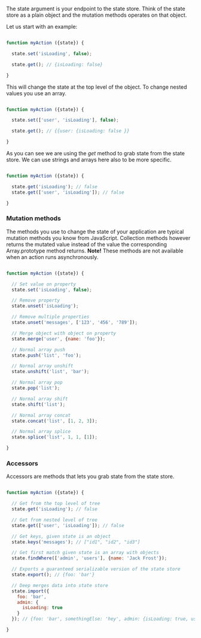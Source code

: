 The state argument is your endpoint to the state store. Think of the state store as a plain
object and the mutation methods operates on that object.

Let us start with an example:

```javascript

function myAction ({state}) {

  state.set('isLoading', false);

  state.get(); // {isLoading: false}

}
```

This will change the state at the top level of the object. To change nested values you
use an array.

```javascript

function myAction ({state}) {

  state.set(['user', 'isLoading'], false);

  state.get(); // {{user: {isLoading: false }}

}
```

As you can see we are using the *get* method to grab state from the state store. We can use
strings and arrays here also to be more specific.

```javascript

function myAction ({state}) {

  state.get('isLoading'); // false
  state.get(['user', 'isLoading']); // false

}
```

### Mutation methods
The methods you use to change the state of your application are typical mutation methods
you know from JavaScript. Collection methods however returns the mutated value instead of the value the corresponding Array.prototype method returns. **Note!** These methods are not available when an action runs asynchronously.

```javascript

function myAction ({state}) {

  // Set value on property
  state.set('isLoading', false);

  // Remove property
  state.unset('isLoading');

  // Remove multiple properties
  state.unset('messages', ['123', '456', '789']);

  // Merge object with object on property
  state.merge('user', {name: 'foo'});

  // Normal array push
  state.push('list', 'foo');

  // Normal array unshift
  state.unshift('list', 'bar');

  // Normal array pop
  state.pop('list');

  // Normal array shift
  state.shift('list');

  // Normal array concat
  state.concat('list', [1, 2, 3]);

  // Normal array splice
  state.splice('list', 1, 1, [1]);

}
```

### Accessors
Accessors are methods that lets you grab state from the state store.

```javascript

function myAction ({state}) {

  // Get from the top level of tree
  state.get('isLoading'); // false

  // Get from nested level of tree
  state.get(['user', 'isLoading']); // false

  // Get keys, given state is an object
  state.keys('messages'); // ["id1", "id2", "id3"]

  // Get first match given state is an array with objects
  state.findWhere(['admin', 'users'], {name: 'Jack Frost'});

  // Exports a guaranteed serializable version of the state store
  state.export(); // {foo: 'bar'}

  // Deep merges data into state store
  state.import({
    foo: 'bar',
    admin: {
      isLoading: true
    }
  }); // {foo: 'bar', somethingElse: 'hey', admin: {isLoading: true, users: []}}

}
```
